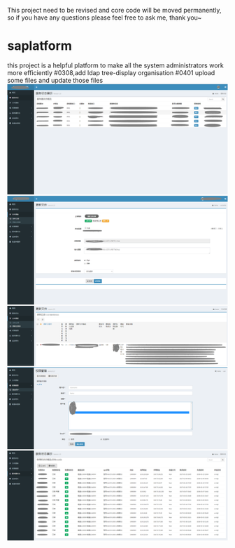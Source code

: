 This project need to be revised and core code will be moved permanently, so if you have any questions please feel free to ask me, thank you~
# saplatform
this project is a helpful platform to make all the system administrators work more efficiently
#0308,add ldap tree-display organisation 
#0401 upload some files and update those files
![image](https://github.com/JessicaWon/saplatform/raw/master/preview/1.png)
![image](https://github.com/JessicaWon/saplatform/raw/master/preview/2.png)
![image](https://github.com/JessicaWon/saplatform/raw/master/preview/3.png)
![image](https://github.com/JessicaWon/saplatform/raw/master/preview/4.png)
![image](https://github.com/JessicaWon/saplatform/raw/master/preview/5.png)
